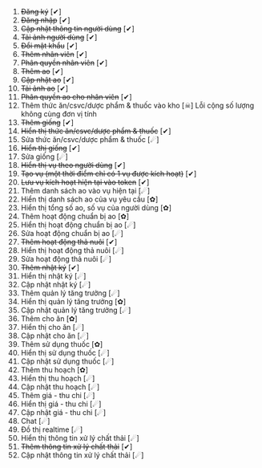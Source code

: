 1. ~~Đăng ký~~                                                  [✔]
2. ~~Đăng nhập~~                                                [✔]
3. ~~Cập nhật thông tin người dùng~~                            [✔]
4. ~~Tải ảnh người dùng~~                                       [✔]
5. ~~Đổi mật khẩu~~                                             [✔]
6. ~~Thêm nhân viên~~                                           [✔]
7. ~~Phân quyền nhân viên~~                                     [✔]
8. ~~Thêm ao~~                                                  [✔]
9. ~~Cập nhật ao~~                                              [✔]
10. ~~Tải ảnh ao~~                                              [✔]
11. ~~Phân quyền ao cho nhân viên~~                             [✔]
12. Thêm thức ăn/csvc/dược phẩm & thuốc vào kho             [☠] Lỗi cộng số lượng không cùng đơn vị tính
13. ~~Thêm giống~~                                              [✔]
14. ~~Hiển thị thức ăn/csvc/dược phẩm & thuốc~~                 [✔]
15. Sửa thức ăn/csvc/dược phẩm & thuốc                              [☄]
16. ~~Hiển thị giống~~                                          [✔]
17. Sửa giống                                                       [☄]
18. ~~Hiển thị vụ theo người dùng~~                             [✔]
19. ~~Tạo vụ (một thời điểm chỉ có 1 vụ được kích hoạt)~~       [✔]
20. ~~Lưu vụ kích hoạt hiện tại vào token~~                     [✔]
21. Thêm danh sách ao vào vụ hiện tại                               [☄]
21. Hiển thị danh sách ao của vụ yêu cầu                    [✿]
22. Hiển thị tổng số ao, số vụ của người dùng               [✿]
23. Thêm hoạt động chuẩn bị ao                              [✿]
24. Hiển thị hoạt động chuẩn bị ao                                  [☄]
25. Sửa hoạt động chuẩn bị ao                                       [☄]
26. ~~Thêm hoạt động thả nuôi~~                                 [✔]
27. Hiển thị hoạt động thả nuôi                                     [☄]
28. Sửa hoạt động thả nuôi                                          [☄]
29. ~~Thêm nhật ký~~                                            [✔]
30. Hiển thị nhật ký                                                [☄]
31. Cập nhật nhật ký                                                [☄]
32. Thêm quản lý tăng trưởng                                        [☄]
33. Hiển thị quản lý tăng trưởng                            [✿]
34. Cập nhật quản lý tăng trưởng                                    [☄]
35. Thêm cho ăn                                             [✿]
36. Hiển thị cho ăn                                                 [☄]
37. Cập nhật cho ăn                                                 [☄]
38. Thêm sử dụng thuốc                                      [✿]
39. Hiển thị sử dụng thuốc                                          [☄]
40. Cập nhật sử dụng thuốc                                          [☄]
41. Thêm thu hoạch                                          [✿]
42. Hiển thị thu hoạch                                              [☄]
43. Cập nhật thu hoạch                                              [☄]
44. Thêm giá - thu chi                                              [☄]
45. Hiển thị giá - thu chi                                          [☄]
46. Cập nhật giá - thu chi                                          [☄]
47. Chat                                                            [☄]
48. Đồ thị realtime                                                 [☄]
49. Hiển thị thông tin xử lý chất thải                              [☄]
49. ~~Thêm thông tin xử lý chất thải~~                           [✔]
49. Cập nhật thông tin xử lý chất thải                              [☄]
